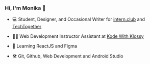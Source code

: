 ### Hi, I'm Monika 👋 

<!--
**mpara0/mpara0** is a ✨ _special_ ✨ repository because its `README.md` (this file) appears on your GitHub profile.
-->
*  💻 Student, Designer, and Occasional Writer for [intern.club](https://medium.com/intern-club) and [TechTogether](https://medium.com/techtogether)

* 👩‍💻 Web Development Instructor Assistant at [Kode With Klossy](https://www.kodewithklossy.com/)

* 🧠 Learning ReactJS and Figma

* 🛠️ Git, Github, Web Development and Android Studio


